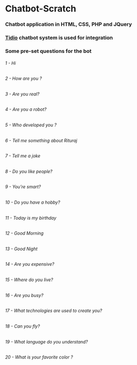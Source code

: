 # Chatbot-Scratch
### Chatbot application in HTML, CSS, PHP and JQuery

### [Tidio](https://www.tidio.com/) chatbot system is used for integration

### Some pre-set questions for the bot

###### 1 - Hi
###### 2 - How are you ?
###### 3 - Are you real?
###### 4 - Are you a robot?
###### 5 - Who developed you ?
###### 6 - Tell me something about Rituraj
###### 7 - Tell me a joke
###### 8 - Do you like people?
###### 9 - You’re smart?
###### 10 - Do you have a hobby?
###### 11 - Today is my birthday
###### 12 - Good Morning
###### 13 - Good Night
###### 14 - Are you expensive?
###### 15 - Where do you live?
###### 16 - Are you busy?
###### 17 - What technologies are used to create you?
###### 18 - Can you fly?
###### 19 - What language do you understand?
###### 20 - What is your favorite color ?
